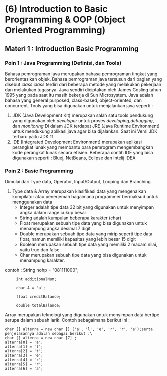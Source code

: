 # (6) Introduction to Basic Programming & OOP (Object Oriented Programming)
## Materi 1 : Introduction Basic Programming
### Poin 1 : Java Programming (Definisi, dan Tools)
Bahasa pemrograman java merupakan bahasa pemrograman tingkat yang berorientasikan objek.
Bahasa pemrograman java tersusun dari bagian yang disebut _class_ 
_class_ terdiri dari beberapa metode yang melakukan pekerjaan dan melakukan tugasnya.
Java sendiri diciptakan oleh James Gosling tahun 1995 yang pada saat itu masih bekerja di Sun Microsystem. Java adalah bahasa yang general purposed, class-based, object-oriented, dan concurrent.
Tools yang bisa digunakan untuk menjalankan java seperti :
1. JDK (Java Development Kit) merupakan salah satu tools pendukung yang digunakan oleh _developer_ untuk proses _developing_,_debugging_, dan _monitoring_
   Di dalam JDK terdapat JRE (Java Runtime Environment) untuk mendukung aplikasi java agar bisa dijalankan. Saat ini Versi JDK terbaru yaitu JDK 11
2. IDE (Integrated Development Environment) merupakan aplikasi perangkat lunak yang membantu para pemrogram mengembangkan kode perangkat lunak secara efisien.
   Beberapa contih IDE yang bisa digunakan seperti : Bluej, NetBeans, Eclipse dan Intelij IDEA

### Poin 2 : Basic Programming
Dimulai dari Type data, Operator, Input/Output, Looping dan Branching
1. Type data & Array
   merupakan klasifikasi data yang mengenalkan kompilator atau penerjemah bagaimana programmer bermaksud untuk menggunakan data
   - Integer adalah tipe data 32 bit yang digunakan untuk menyimpan angka dalam range cukup besar
   - String adalah kumpulan beberapa karakter (char)
   - Float merupakan sebuah tipe data yang bisa digunakan untuk menampung angka desimal 7 digit
   - Double merupakan sebuah tipe data yang mirip seperti tipe data float, namun memiliki kapasitas yang lebih besar 15 digit
   - Boolean merupakan sebuah tipe data yang memiliki 2 macam nilai, yaitu true dan false
   - Char merupakan sebuah tipe data yang bisa digunakan untuk menampung karakter.
   
contoh : 
         String nohp = "081111000";

         int additionalNum;

         char A = 'a';

         float creditBalance;

         double totalBalance;
    
Array merupakan teknologi yang digunakan untuk menyimpan data bertipe serupa dalam sebuah larik. Contoh sebagaimana berikut ini :

    char [] alterra = new char [] ('a', 'l', 'e', 'r', 'r', 'a');serta penjelasannya adalah sebagai berikut :\
    char [] alterra = new char [7] ;
    alterra[0] = 'a';
    alterra[1] = 'l';
    alterra[2] = 't';
    alterra[3] = 'e';
    alterra[4] = 'r';
    alterra[5] = 'r';
    alterra[6] = 'a';
